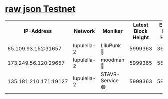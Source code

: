 [raw json Testnet](https://rpc-check.jaclalt.stavr.tech/jaclalt/rpc-jaclalt-result.json)
=

<table><tr><th>IP-Address</th><th>Network</th><th>Moniker</th><th>Latest Block Height</th><th>Earliest Block Height</th><th>Catching Up</th><th>Tx Index</th><th>Voting Power</th><th>Scan Time</th></tr><tr><td>65.109.93.152:31657</td><td>lupulella-2</td><td>LiluPunk 🔴</td><td>5999363</td><td>3688866</td><td>False</td><td>on</td><td>685133</td><td>2024-01-01T20:30:15.935439009UTC</td></tr><tr><td>173.249.56.120:29657</td><td>lupulella-2</td><td>moodman 🔴</td><td>5999365</td><td>5899365</td><td>False</td><td>off</td><td>769094</td><td>2024-01-01T20:30:22.455095031UTC</td></tr><tr><td>135.181.210.171:19127</td><td>lupulella-2</td><td>STAVR-Service 🟢</td><td>5999363</td><td>5996901</td><td>False</td><td>on</td><td>0</td><td>2024-01-01T20:30:15.575048264UTC</td></tr></table>
